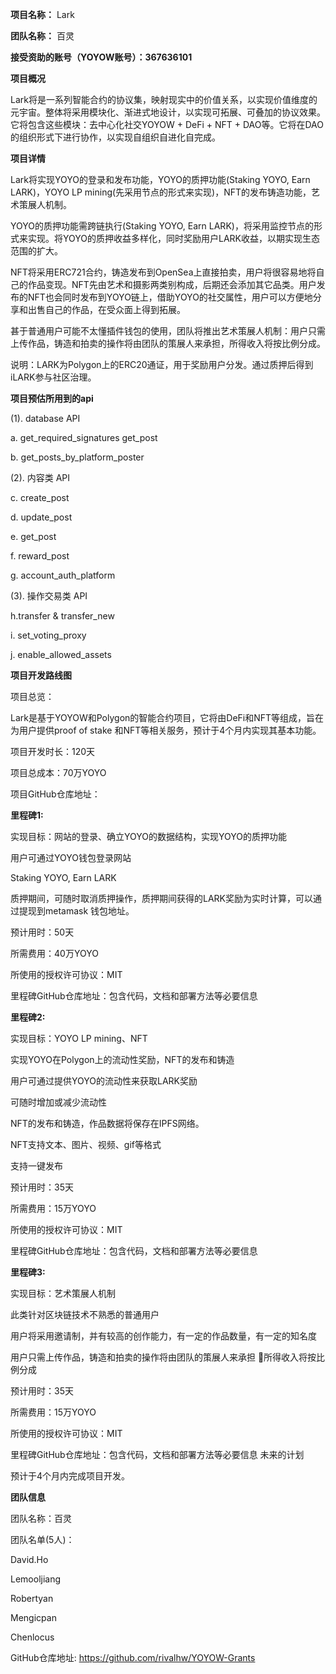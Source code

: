 **项目名称：** Lark 

**团队名称：** 百灵

**接受资助的账号（YOYOW账号）：367636101**

**项目概况**

Lark将是一系列智能合约的协议集，映射现实中的价值关系，以实现价值维度的元宇宙。整体将采用模块化、渐进式地设计，以实现可拓展、可叠加的协议效果。它将包含这些模块：去中心化社交YOYOW + DeFi + NFT + DAO等。它将在DAO的组织形式下进行协作，以实现自组织自进化自完成。



**项目详情**

Lark将实现YOYO的登录和发布功能，YOYO的质押功能(Staking YOYO, Earn LARK)，YOYO LP mining(先采用节点的形式来实现)，NFT的发布铸造功能，艺术策展人机制。

YOYO的质押功能需跨链执行(Staking YOYO, Earn LARK)，将采用监控节点的形式来实现。将YOYO的质押收益多样化，同时奖励用户LARK收益，以期实现生态范围的扩大。

NFT将采用ERC721合约，铸造发布到OpenSea上直接拍卖，用户将很容易地将自己的作品变现。NFT先由艺术和摄影两类别构成，后期还会添加其它品类。用户发布的NFT也会同时发布到YOYO链上，借助YOYO的社交属性，用户可以方便地分享和出售自己的作品，在受众面上得到拓展。

甚于普通用户可能不太懂插件钱包的使用，团队将推出艺术策展人机制：用户只需上传作品，铸造和拍卖的操作将由团队的策展人来承担，所得收入将按比例分成。

说明：LARK为Polygon上的ERC20通证，用于奖励用户分发。通过质押后得到iLARK参与社区治理。

**项目预估所用到的api**

(1). database API

a. get_required_signatures get_post 

b. get_posts_by_platform_poster

(2). 内容类 API

c. create_post

d. update_post

e. get_post

f.   reward_post

g. account_auth_platform

 (3). 操作交易类 API
 
h.transfer & transfer_new

i.  set_voting_proxy

j. enable_allowed_assets


**项目开发路线图**

项目总览：

Lark是基于YOYOW和Polygon的智能合约项目，它将由DeFi和NFT等组成，旨在为用户提供proof of stake 和NFT等相关服务，预计于4个月内实现其基本功能。

项目开发时长：120天

项目总成本：70万YOYO

项目GitHub仓库地址：

**里程碑1:**

实现目标：网站的登录、确立YOYO的数据结构，实现YOYO的质押功能

用户可通过YOYO钱包登录网站

Staking YOYO, Earn LARK

质押期间，可随时取消质押操作，质押期间获得的LARK奖励为实时计算，可以通过提现到metamask 钱包地址。

预计用时：50天

所需费用：40万YOYO

所使用的授权许可协议：MIT

里程碑GitHub仓库地址：包含代码，文档和部署方法等必要信息

**里程碑2:**

实现目标：YOYO LP mining、NFT

实现YOYO在Polygon上的流动性奖励，NFT的发布和铸造

用户可通过提供YOYO的流动性来获取LARK奖励

可随时增加或减少流动性

NFT的发布和铸造，作品数据将保存在IPFS网络。

NFT支持文本、图片、视频、gif等格式

支持一键发布

预计用时：35天

所需费用：15万YOYO

所使用的授权许可协议：MIT

里程碑GitHub仓库地址：包含代码，文档和部署方法等必要信息

**里程碑3:**

实现目标：艺术策展人机制

此类针对区块链技术不熟悉的普通用户

用户将采用邀请制，并有较高的创作能力，有一定的作品数量，有一定的知名度

用户只需上传作品，铸造和拍卖的操作将由团队的策展人来承担
所得收入将按比例分成 

预计用时：35天

所需费用：15万YOYO

所使用的授权许可协议：MIT

里程碑GitHub仓库地址：包含代码，文档和部署方法等必要信息
未来的计划

预计于4个月内完成项目开发。




**团队信息**

团队名称：百灵

团队名单(5人)：

David.Ho

Lemooljiang

Robertyan

Mengicpan

Chenlocus


GitHub仓库地址: https://github.com/rivalhw/YOYOW-Grants
